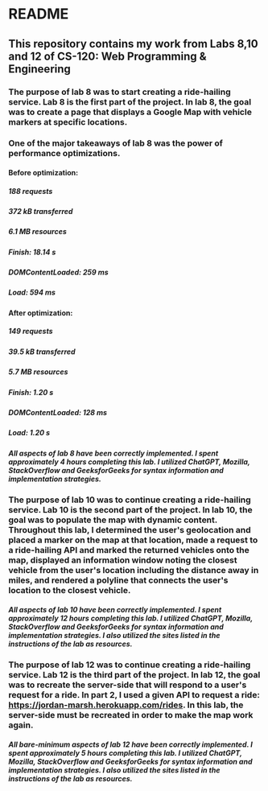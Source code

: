 # README

## This repository contains my work from Labs 8,10 and 12 of CS-120: Web Programming & Engineering

### The purpose of lab 8 was to start creating a ride-hailing service. Lab 8 is the first part of the project. In lab 8, the goal was to create a page that displays a Google Map with vehicle markers at specific locations.

### One of the major takeaways of lab 8 was the power of performance optimizations.

#### Before optimization:

##### 188 requests
##### 372 kB transferred
##### 6.1 MB resources
##### Finish: 18.14 s
##### DOMContentLoaded: 259 ms
##### Load: 594 ms

#### After optimization:

##### 149 requests
##### 39.5 kB transferred
##### 5.7 MB resources
##### Finish: 1.20 s
##### DOMContentLoaded: 128 ms
##### Load: 1.20 s

##### All aspects of lab 8 have been correctly implemented. I spent approximately 4 hours completing this lab. I utilized ChatGPT, Mozilla, StackOverflow and GeeksforGeeks for syntax information and implementation strategies.

### The purpose of lab 10 was to continue creating a ride-hailing service. Lab 10 is the second part of the project. In lab 10, the goal was to populate the map with dynamic content. Throughout this lab, I determined the user's geolocation and placed a marker on the map at that location, made a request to a ride-hailing API and marked the returned vehicles onto the map, displayed an information window noting the closest vehicle from the user's location including the distance away in miles, and rendered a polyline that connects the user's location to the closest vehicle.

##### All aspects of lab 10 have been correctly implemented. I spent approximately 12 hours completing this lab. I utilized ChatGPT, Mozilla, StackOverflow and GeeksforGeeks for syntax information and implementation strategies. I also utilized the sites listed in the instructions of the lab as resources.

### The purpose of lab 12 was to continue creating a ride-hailing service. Lab 12 is the third part of the project. In lab 12, the goal was to recreate the server-side that will respond to a user's request for a ride. In part 2, I used a given API to request a ride: https://jordan-marsh.herokuapp.com/rides. In this lab, the server-side must be recreated in order to make the map work again.

##### All bare-minimum aspects of lab 12 have been correctly implemented. I spent approximately 5 hours completing this lab. I utilized ChatGPT, Mozilla, StackOverflow and GeeksforGeeks for syntax information and implementation strategies. I also utilized the sites listed in the instructions of the lab as resources.